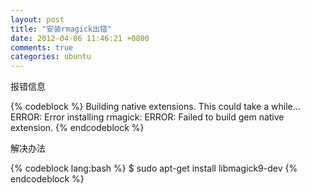 ```yaml
---
layout: post
title: "安装rmagick出错"
date: 2012-04-06 11:46:21 +0800
comments: true
categories: ubuntu
---
```

报错信息

{% codeblock %}
Building native extensions.  This could take a while...
ERROR:  Error installing rmagick:
ERROR: Failed to build gem native extension.
{% endcodeblock %}


解决办法

{% codeblock lang:bash %}
$ sudo apt-get install libmagick9-dev
{% endcodeblock %}